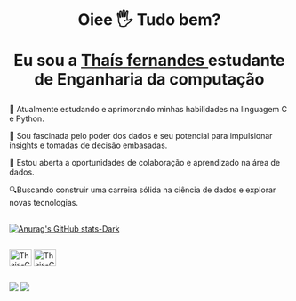 ##
<div>
 <h1 align="center">Oiee 🖐️   Tudo bem?
       
 Eu sou a <a href="https://www.linkedin.com/in/url-thais/">Thaís fernandes </a>
   estudante de Enganharia da computação
  </h1>
  
📖 Atualmente estudando e aprimorando minhas habilidades na linguagem C e Python.
  
🌱 Sou fascinada pelo poder dos dados e seu potencial para impulsionar insights e tomadas de decisão embasadas.

 🤝 Estou aberta a oportunidades de colaboração e aprendizado na área de dados.

 🔍Buscando construir uma carreira sólida na ciência de dados e explorar novas tecnologias.
##
 
[![Anurag's GitHub stats-Dark](https://github-readme-stats.vercel.app/api?username=thai5fernandes&show_icons=true&theme=shadow_red)](https://github.com/thai5fernandes/github-readme-stats#gh-dark-mode-only)
 
##
 
 <img align="center" alt="Thais-C" height="30" width="40" src="https://cdn.jsdelivr.net/gh/devicons/devicon/icons/c/c-line.svg">
 <img align="center" alt="Thais-C" height="30" width="40" src="https://cdn.jsdelivr.net/gh/devicons/devicon/icons/java/java-plain.svg">
     
  ##
 
<div> 
  <a href = "mailto:thaisfa852@gmail.com"><img src="https://img.shields.io/badge/-Gmail-%23333?style=for-the-badge&logo=gmail&logoColor=white" target="_blank"></a>
  <a href="https://www.linkedin.com/in/url-thais/" target="_blank"><img src="https://img.shields.io/badge/-LinkedIn-%230077B5?style=for-the-badge&logo=linkedin&logoColor=white" target="_blank"></a> 
  
</div>
